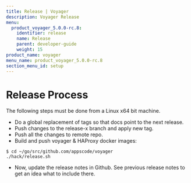 ```yaml
---
title: Release | Voyager
description: Voyager Release
menu:
  product_voyager_5.0.0-rc.8:
    identifier: release    
    name: Release
    parent: developer-guide
    weight: 15
product_name: voyager
menu_name: product_voyager_5.0.0-rc.8
section_menu_id: setup
---
```


# Release Process

The following steps must be done from a Linux x64 bit machine.

- Do a global replacement of tags so that docs point to the next release.
- Push changes to the release-x branch and apply new tag.
- Push all the changes to remote repo.
- Build and push voyager & HAProxy docker images:

```console
$ cd ~/go/src/github.com/appscode/voyager
./hack/release.sh
```

- Now, update the release notes in Github. See previous release notes to get an idea what to include there.
